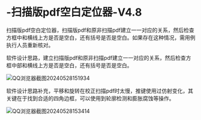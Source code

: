 # -扫描版pdf空白定位器-V4.8

扫描版pdf空白定位器，扫描版pdf和原非扫描pdf建立一一对应的关系，然后检查方框中和横线上方是否是空白，还有括号是否是空白。如果存在这种情况，需用例执行人员重新核对。

软件设计思路，建立扫描版pdf和原非扫描pdf建立一一对应的关系，然后检查方框中部和横线上方是否是空白，还有括号是否是空白。

![QQ浏览器截图20240528151934](https://github.com/dognamepander/-pdf-V4.8/assets/119275007/9a3195ed-6d60-4393-8f74-3cc3e4ea20e3)

软件设计思路补充，平移和旋转在校正扫描pdf时太慢，推键使用过仿射变化，其关键在于找到合适的四角边框，可以使用到轮廓检测和膨胀腐蚀等操作。

![QQ浏览器截图20240528153414](https://github.com/dognamepander/-pdf-V4.8/assets/119275007/53349537-9ee3-4a75-be1e-692b066b6c29)
